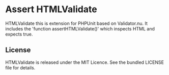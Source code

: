 # Assert HTMLValidate

HTMLValidate this is extension for PHPUnit based on Validator.nu.
It includes the 'function assertHTMLValidate()' which inspects HTML and expects true.

[PHPUnit]: https://github.com/sebastianbergmann/phpunit
[Validator.nu]: http://validator.nu


## License

HTMLValidate is released under the MIT Licence. See the bundled LICENSE file for details.